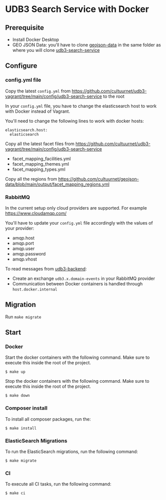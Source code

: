 # UDB3 Search Service with Docker

## Prerequisite
- Install Docker Desktop 
- GEO JSON Data: you'll have to clone [geojson-data](https://github.com/cultuurnet/geojson-data) in the same folder as where you will clone [udb3-search-service](https://github.com/cultuurnet/udb3-search-service)

## Configure

### config.yml file

Copy the latest `config.yml` from https://github.com/cultuurnet/udb3-vagrant/tree/main/config/udb3-search-service to the root

In your `config.yml` file, you have to change the elasticsearch host to work with Docker instead of Vagrant.

You'll need to change the following lines to work with docker hosts:
```
elasticsearch.host: 
  elasticsearch
```

Copy all the latest facet files from https://github.com/cultuurnet/udb3-vagrant/tree/main/config/udb3-search-service

- facet_mapping_facilities.yml
- facet_mapping_themes.yml
- facet_mapping_types.yml

Copy all the regions from https://github.com/cultuurnet/geojson-data/blob/main/output/facet_mapping_regions.yml

### RabbitMQ

In the current setup only cloud providers are supported. For example https://www.cloudamqp.com/

You'll have to update your `config.yml` file accordingly with the values of your provider:
- amqp.host
- amqp.port
- amqp.user
- amqp.password
- amqp.vhost

To read messages from [udb3-backend](https://github.com/cultuurnet/udb3-backend):
- Create an exchange `udb3.x.domain-events` in your RabbitMQ provider
- Communication between Docker containers is handled through `host.docker.internal`

## Migration
Run `make migrate`

## Start

### Docker

Start the docker containers with the following command. Make sure to execute this inside the root of the project.
```
$ make up
```

Stop the docker containers with the following command. Make sure to execute this inside the root of the project.
```
$ make down
```

### Composer install

To install all composer packages, run the:
```
$ make install
```

### ElasticSearch Migrations

To run the ElasticSearch migrations, run the following command:
```
$ make migrate
```

### CI

To execute all CI tasks, run the following command:
```
$ make ci
```